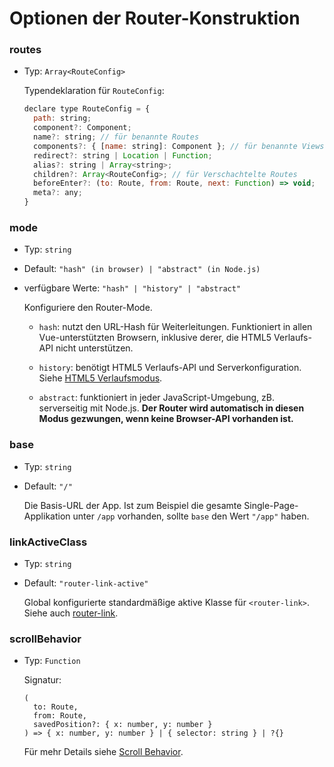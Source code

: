 # Optionen der Router-Konstruktion

### routes

- Typ: `Array<RouteConfig>`

  Typendeklaration für `RouteConfig`:

  ``` js
  declare type RouteConfig = {
    path: string;
    component?: Component;
    name?: string; // für benannte Routes
    components?: { [name: string]: Component }; // für benannte Views
    redirect?: string | Location | Function;
    alias?: string | Array<string>;
    children?: Array<RouteConfig>; // für Verschachtelte Routes
    beforeEnter?: (to: Route, from: Route, next: Function) => void;
    meta?: any;
  }
  ```

### mode

- Typ: `string`

- Default: `"hash" (in browser) | "abstract" (in Node.js)`

- verfügbare Werte: `"hash" | "history" | "abstract"`

  Konfiguriere den Router-Mode.

  - `hash`: nutzt den URL-Hash für Weiterleitungen. Funktioniert in allen Vue-unterstützten Browsern, inklusive derer, die HTML5 Verlaufs-API nicht unterstützen.

  - `history`: benötigt HTML5 Verlaufs-API und Serverkonfiguration. Siehe [HTML5 Verlaufsmodus](../essentials/history-mode.md).

  - `abstract`: funktioniert in jeder JavaScript-Umgebung, zB. serverseitig mit Node.js. **Der Router wird automatisch in diesen Modus gezwungen, wenn keine Browser-API vorhanden ist.**

### base

- Typ: `string`

- Default: `"/"`

  Die Basis-URL der App. Ist zum Beispiel die gesamte Single-Page-Applikation unter `/app` vorhanden, sollte `base` den Wert `"/app"` haben.

### linkActiveClass

- Typ: `string`

- Default: `"router-link-active"`

  Global konfigurierte standardmäßige aktive Klasse für `<router-link>`. Siehe auch [router-link](router-link.md).

### scrollBehavior

- Typ: `Function`

  Signatur:

  ```
  (
    to: Route,
    from: Route,
    savedPosition?: { x: number, y: number }
  ) => { x: number, y: number } | { selector: string } | ?{}
  ```

  Für mehr Details siehe [Scroll Behavior](../advanced/scroll-behavior.md).
